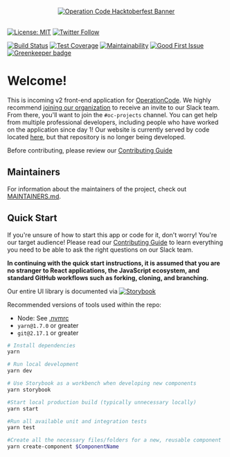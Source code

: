 <div align="center">
  <br />
  <a href="https://operationcode.org">
    <img
      alt="Operation Code Hacktoberfest Banner"
      src="https://s3.amazonaws.com/operationcode-assets/operationcode-hacktoberfest-2018.png"
    >
  </a>
  <br />
  <br />
</div>

[![License: MIT](https://img.shields.io/badge/License-MIT-blue.svg)](https://opensource.org/licenses/MIT)
[![Twitter Follow](https://img.shields.io/twitter/follow/operation_code.svg?style=social&label=Follow&style=social)](https://twitter.com/operation_code)

[![Build Status](https://travis-ci.org/OperationCode/front-end.svg?branch=master)](https://travis-ci.org/OperationCode/front-end)
[![Test Coverage](https://api.codeclimate.com/v1/badges/5010b82ce5d8e319a597/test_coverage)](https://codeclimate.com/github/OperationCode/front-end/test_coverage)
[![Maintainability](https://api.codeclimate.com/v1/badges/5010b82ce5d8e319a597/maintainability)](https://codeclimate.com/github/OperationCode/front-end/maintainability)
[![Good First Issue](https://img.shields.io/github/issues/OperationCode/front-end/good%20first%20issue.svg)](https://github.com/OperationCode/front-end/issues?q=is%3Aopen+is%3Aissue+label%3A%22good+first+issue%22)
[![Greenkeeper badge](https://badges.greenkeeper.io/OperationCode/front-end.svg)](https://greenkeeper.io/)

# Welcome!

This is incoming v2 front-end application for [OperationCode](https://operationcode.org). We highly recommend [joining our organization](https://operationcode.org/join) to receive an invite to our Slack team. From there, you'll want to join the `#oc-projects` channel. You can get help from multiple professional developers, including people who have worked on the application since day 1! Our website is currently served by code located [here](https://github.com/operationcode/operationcode_frontend), but that repository is no longer being developed.

Before contributing, please review our [Contributing Guide](CONTRIBUTING.md)

## Maintainers

For information about the maintainers of the project, check out [MAINTAINERS.md](MAINTAINERS.md).

## Quick Start

If you're unsure of how to start this app or code for it, don't worry! You're our target audience!
Please read our [Contributing Guide](CONTRIBUTING.md) to learn everything you need to be able to ask the right questions on our Slack team.

**In continuing with the quick start instructions, it is assumed that you are no stranger to React applications, the JavaScript ecosystem, and standard GitHub workflows such as forking, cloning, and branching.**

Our entire UI library is documented via [![Storybook](https://github.com/storybooks/press/blob/master/badges/storybook.svg)](http://storybook.operationcode.org)

Recommended versions of tools used within the repo:

- Node: See [.nvmrc](https://github.com/OperationCode/front-end/blob/master/.nvmrc)
- `yarn@1.7.0` or greater
- `git@2.17.1` or greater

```sh
# Install dependencies
yarn

# Run local development
yarn dev

# Use Storybook as a workbench when developing new components
yarn storybook

#Start local production build (typically unnecessary locally)
yarn start

#Run all available unit and integration tests
yarn test

#Create all the necessary files/folders for a new, reusable component
yarn create-component $ComponentName
```
